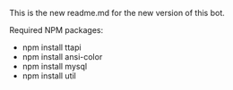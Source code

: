 This is the new readme.md for the new version of this bot.

Required NPM packages:
* npm install ttapi
* npm install ansi-color
* npm install mysql
* npm install util